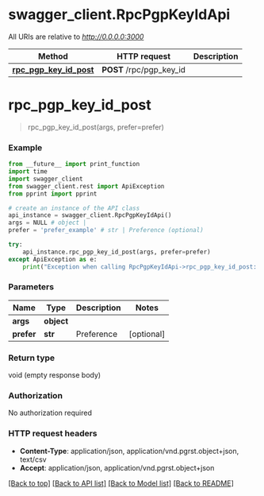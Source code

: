 # swagger_client.RpcPgpKeyIdApi

All URIs are relative to *http://0.0.0.0:3000*

Method | HTTP request | Description
------------- | ------------- | -------------
[**rpc_pgp_key_id_post**](RpcPgpKeyIdApi.md#rpc_pgp_key_id_post) | **POST** /rpc/pgp_key_id | 


# **rpc_pgp_key_id_post**
> rpc_pgp_key_id_post(args, prefer=prefer)



### Example
```python
from __future__ import print_function
import time
import swagger_client
from swagger_client.rest import ApiException
from pprint import pprint

# create an instance of the API class
api_instance = swagger_client.RpcPgpKeyIdApi()
args = NULL # object | 
prefer = 'prefer_example' # str | Preference (optional)

try:
    api_instance.rpc_pgp_key_id_post(args, prefer=prefer)
except ApiException as e:
    print("Exception when calling RpcPgpKeyIdApi->rpc_pgp_key_id_post: %s\n" % e)
```

### Parameters

Name | Type | Description  | Notes
------------- | ------------- | ------------- | -------------
 **args** | **object**|  | 
 **prefer** | **str**| Preference | [optional] 

### Return type

void (empty response body)

### Authorization

No authorization required

### HTTP request headers

 - **Content-Type**: application/json, application/vnd.pgrst.object+json, text/csv
 - **Accept**: application/json, application/vnd.pgrst.object+json

[[Back to top]](#) [[Back to API list]](../README.md#documentation-for-api-endpoints) [[Back to Model list]](../README.md#documentation-for-models) [[Back to README]](../README.md)

